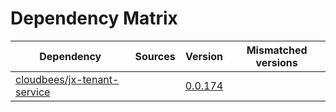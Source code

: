 # Dependency Matrix

Dependency | Sources | Version | Mismatched versions
---------- | ------- | ------- | -------------------
[cloudbees/jx-tenant-service](https://github.com/cloudbees/jx-tenant-service) |  | [0.0.174](https://github.com/cloudbees/jx-tenant-service/releases/tag/v0.0.174) | 
